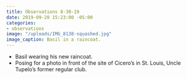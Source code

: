 ```yaml
---
title: Observations 8-30-19
date: 2019-09-20 15:23:00 -05:00
categories:
- observations
image: "/uploads/IMG_8138-squashed.jpg"
image_caption: Basil in a raincoat.
---
```


- Basil wearing his new raincoat.
- Posing for a photo in front of the site of Cicero’s in St. Louis, Uncle Tupelo’s former regular club.